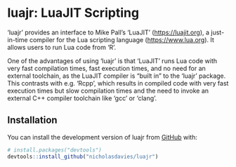 
# luajr: LuaJIT Scripting

<!-- badges: start -->
<!-- badges: end -->

‘luajr’ provides an interface to Mike Pall’s ‘LuaJIT’
(<https://luajit.org>), a just-in-time compiler for the Lua scripting
language (<https://www.lua.org>). It allows users to run Lua code from
‘R’.

One of the advantages of using ‘luajr’ is that ‘LuaJIT’ runs Lua code
with very fast compilation times, fast execution times, and no need for
an external toolchain, as the LuaJIT compiler is “built in” to the
‘luajr’ package. This contrasts with e.g. ‘Rcpp’, which results in
compiled code with very fast execution times but slow compilation times
and the need to invoke an external C++ compiler toolchain like ‘gcc’ or
‘clang’.

## Installation

You can install the development version of luajr from
[GitHub](https://github.com/) with:

``` r
# install.packages("devtools")
devtools::install_github("nicholasdavies/luajr")
```

<!--
## Example
&#10;This is a basic example which shows you how to solve a common problem:
&#10;
```r
library(luajr)
## basic example code
```
&#10;What is special about using `README.Rmd` instead of just `README.md`? You can include R chunks like so:
&#10;
```r
summary(cars)
#>      speed           dist       
#>  Min.   : 4.0   Min.   :  2.00  
#>  1st Qu.:12.0   1st Qu.: 26.00  
#>  Median :15.0   Median : 36.00  
#>  Mean   :15.4   Mean   : 42.98  
#>  3rd Qu.:19.0   3rd Qu.: 56.00  
#>  Max.   :25.0   Max.   :120.00
```
&#10;You'll still need to render `README.Rmd` regularly, to keep `README.md` up-to-date. `devtools::build_readme()` is handy for this.
&#10;You can also embed plots, for example:
&#10;<img src="man/figures/README-pressure-1.png" width="100%" />
&#10;In that case, don't forget to commit and push the resulting figure files, so they display on GitHub and CRAN.
-->
